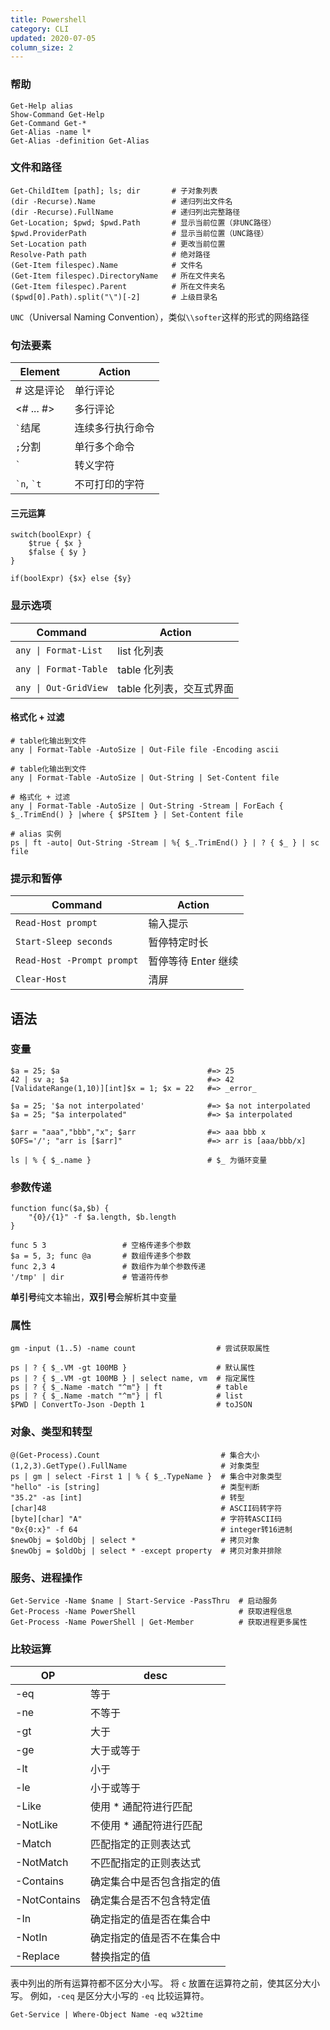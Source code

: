 ```yaml
---
title: Powershell
category: CLI
updated: 2020-07-05
column_size: 2
---
```


### 帮助

```shell
Get-Help alias
Show-Command Get-Help
Get-Command Get-*
Get-Alias -name l*
Get-Alias -definition Get-Alias
```

### 文件和路径

```shell
Get-ChildItem [path]; ls; dir       # 子对象列表
(dir -Recurse).Name                 # 递归列出文件名
(dir -Recurse).FullName             # 递归列出完整路径
Get-Location; $pwd; $pwd.Path       # 显示当前位置（非UNC路径）
$pwd.ProviderPath                   # 显示当前位置（UNC路径）
Set-Location path                   # 更改当前位置
Resolve-Path path                   # 绝对路径
(Get-Item filespec).Name            # 文件名
(Get-Item filespec).DirectoryName   # 所在文件夹名
(Get-Item filespec).Parent          # 所在文件夹名
($pwd[0].Path).split("\")[-2]       # 上级目录名
```

`UNC`（Universal Naming Convention），类似`\\softer`这样的形式的网络路径

### 句法要素

| Element                                  | Action           |
| ---------------------------------------- | ---------------- |
| # 这是评论                               | 单行评论         |
| <# ... #>                                | 多行评论         |
| <code>`</code>结尾                       | 连续多行执行命令 |
| `;`分割                                  | 单行多个命令     |
| <code>`</code>                           | 转义字符         |
| <code>&#96;n</code>, <code>&#96;t</code> | 不可打印的字符   |

#### 三元运算

```shell
switch(boolExpr) {
    $true { $x }
    $false { $y }
}

if(boolExpr) {$x} else {$y}
```

### 显示选项

| Command                              | Action                   |
| ------------------------------------ | ------------------------ |
| <code>any &#124; Format-List</code>  | list 化列表              |
| <code>any &#124; Format-Table</code> | table 化列表             |
| <code>any &#124; Out-GridView</code> | table 化列表，交互式界面 |

#### 格式化 + 过滤

```shell
# table化输出到文件
any | Format-Table -AutoSize | Out-File file -Encoding ascii

# table化输出到文件
any | Format-Table -AutoSize | Out-String | Set-Content file

# 格式化 + 过滤
any | Format-Table -AutoSize | Out-String -Stream | ForEach { $_.TrimEnd() } |where { $PSItem } | Set-Content file

# alias 实例
ps | ft -auto| Out-String -Stream | %{ $_.TrimEnd() } | ? { $_ } | sc file
```

### 提示和暂停

| Command                    | Action              |
| -------------------------- | ------------------- |
| `Read-Host prompt`         | 输入提示            |
| `Start-Sleep seconds`      | 暂停特定时长        |
| `Read-Host -Prompt prompt` | 暂停等待 Enter 继续 |
| `Clear-Host`               | 清屏                |

## 语法

### 变量

```shell
$a = 25; $a                                 #=> 25
42 | sv a; $a                               #=> 42
[ValidateRange(1,10)][int]$x = 1; $x = 22   #=> _error_

$a = 25; '$a not interpolated'              #=> $a not interpolated
$a = 25; "$a interpolated"                  #=> $a interpolated

$arr = "aaa","bbb","x"; $arr                #=> aaa bbb x
$OFS='/'; "arr is [$arr]"                   #=> arr is [aaa/bbb/x]

ls | % { $_.name }                          # $_ 为循环变量
```

### 参数传递

```shell
function func($a,$b) {
    "{0}/{1}" -f $a.length, $b.length
}

func 5 3                 # 空格传递多个参数
$a = 5, 3; func @a       # 数组传递多个参数
func 2,3 4               # 数组作为单个参数传递
'/tmp' | dir             # 管道符传参
```

**单引号**纯文本输出，**双引号**会解析其中变量

### 属性

```shell
gm -input (1..5) -name count                  # 尝试获取属性

ps | ? { $_.VM -gt 100MB }                    # 默认属性
ps | ? { $_.VM -gt 100MB } | select name, vm  # 指定属性
ps | ? { $_.Name -match "^m"} | ft            # table
ps | ? { $_.Name -match "^m"} | fl            # list
$PWD | ConvertTo-Json -Depth 1                # toJSON
```

### 对象、类型和转型

```shell
@(Get-Process).Count                           # 集合大小
(1,2,3).GetType().FullName                     # 对象类型
ps | gm | select -First 1 | % { $_.TypeName }  # 集合中对象类型
"hello" -is [string]                           # 类型判断
"35.2" -as [int]                               # 转型
[char]48                                       # ASCII码转字符
[byte][char] "A"                               # 字符转ASCII码
"0x{0:x}" -f 64                                # integer转16进制
$newObj = $oldObj | select *                   # 拷贝对象
$newObj = $oldObj | select * -except property  # 拷贝对象并排除
```

### 服务、进程操作

```shell
Get-Service -Name $name | Start-Service -PassThru  # 启动服务
Get-Process -Name PowerShell                       # 获取进程信息
Get-Process -Name PowerShell | Get-Member          # 获取进程更多属性
```

### 比较运算

| OP           | desc                       |
| ------------ | -------------------------- |
| -eq          | 等于                       |
| -ne          | 不等于                     |
| -gt          | 大于                       |
| -ge          | 大于或等于                 |
| -lt          | 小于                       |
| -le          | 小于或等于                 |
| -Like        | 使用 \* 通配符进行匹配     |
| -NotLike     | 不使用 \* 通配符进行匹配   |
| -Match       | 匹配指定的正则表达式       |
| -NotMatch    | 不匹配指定的正则表达式     |
| -Contains    | 确定集合中是否包含指定的值 |
| -NotContains | 确定集合是否不包含特定值   |
| -In          | 确定指定的值是否在集合中   |
| -NotIn       | 确定指定的值是否不在集合中 |
| -Replace     | 替换指定的值               |

表中列出的所有运算符都不区分大小写。 将 `c` 放置在运算符之前，使其区分大小写。 例如，`-ceq` 是区分大小写的 `-eq` 比较运算符。
```shell
Get-Service | Where-Object Name -eq w32time
```

